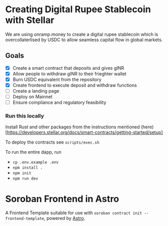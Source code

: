 # Creating Digital Rupee Stablecoin with Stellar 
We are using onramp.money to create a digital rupee stablecoin which is overcollaterlised by USDC to allow seamless capital flow in global markets. 
## Goals

- [x] Create a smart contract that deposits and gives gINR 
- [x] Allow people to withdraw gINR to their frieghter wallet 
- [x] Burn USDC equivalent from the repository
- [x] Create frontend to execute deposit and withdraw functions 
- [ ] Create a landing page
- [ ] Deploy on Mainnet 
- [ ] Ensure compliance and regulatory feasibility 

### Run this locally

Install Rust and other packages from the instructions mentioned 
(here)[https://developers.stellar.org/docs/smart-contracts/getting-started/setup]

To deploy the contracts see `scripts/exec.sh`

To run the entire dapp, run 

- `cp .env.example .env`
- `npm install . `
- `npm init`
- `npm run dev`


# Soroban Frontend in Astro

A Frontend Template suitable for use with `soroban contract init --frontend-template`, powered by [Astro](https://astro.build/).

